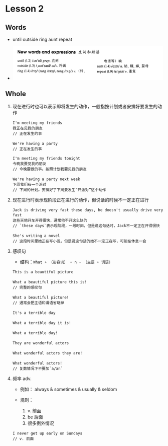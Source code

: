 # Lesson 2

## Words

- until outside ring aunt repeat

- ![Words](../../Images/Part2/words-2.png)

## Whole

1. 现在进行时也可以表示即将发生的动作，一般指按计划或者安排好要发生的动作

   ```
   I'm meeting my friends
   我正在见我的朋友
   // 正在发生的事

   We're having a party
   // 正在发生的事
   ```

   ```
   I'm meeting my friends tonight
   今晚我要见我的朋友
   // 今晚要做的事。按照计划我要见我的朋友

   We're having a party next week
   下周我们有一个派对
   // 下周的计划。安排好了下周要发生“开派对”这个动作
   ```

2. 现在进行时表示现阶段正在进行的动作，但说话的时候不一定正在进行

   ```
   Jack is driving very fast these days, he doesn't usually drive very fast
   这些天他开车开得很快，通常他不开这么快的
   // `these days`表示现阶段，一段时间。但是说这句话时，Jack不一定正在开得很快

   She's writing a novel
   // 这段时间里她正在写小说，但是说这句话的她不一定正在写，可能在休息一会
   ```

3. 感叹句

   - 结构：`What + （形容词） + n + （主语 + 谓语）`

   ```
   This is a beautiful picture

   What a beautiful picture this is!
   // 完整的感叹句

   What a beautiful picture!
   // 通常会把主语和谓语省略掉

   It's a terrible day

   What a terrible day it is!

   What a terrible day!

   They are wonderful actors

   What wonderful actors they are!

   What wonderful actors!
   // 复数情况下不要加`a/an`
   ```

4. 频率 adv.

   - 例如： always & sometimes & usually & seldom

   - 规则：
     1. v. 前面
     2. be 后面
     3. 很多例外情况

   ```
   I never get up early on Sundays
   // v. 前面
   ```
